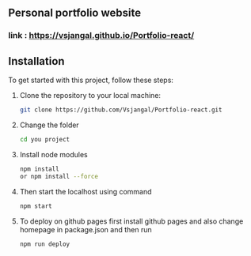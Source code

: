 ## Personal portfolio website

### link : https://vsjangal.github.io/Portfolio-react/


## Installation

To get started with this project, follow these steps:

1. Clone the repository to your local machine:
   ```bash
   git clone https://github.com/Vsjangal/Portfolio-react.git

2. Change the folder
   ```bash
   cd you project

3. Install node modules
    ```bash
    npm install
    or npm install --force
4. Then start the localhost using command
    ```bash
    npm start
5. To deploy on github pages first install github pages and also change homepage in package.json and then run 
    ```bash
    npm run deploy

